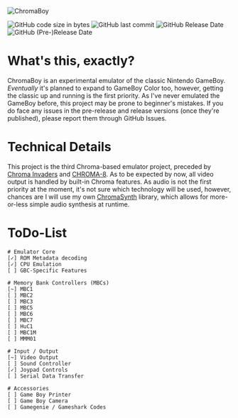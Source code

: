 ﻿![ChromaBoy](https://i.imgur.com/FpgsCER.png)

![GitHub code size in bytes](https://img.shields.io/github/languages/code-size/Hacktix/ChromaBoy)
![GitHub last commit](https://img.shields.io/github/last-commit/Hacktix/ChromaBoy)
![GitHub Release Date](https://img.shields.io/github/release-date/Hacktix/ChromaBoy?label=latest%20release)
![GitHub (Pre-)Release Date](https://img.shields.io/github/release-date-pre/Hacktix/ChromaBoy?label=latest%20pre-release)

# What's this, exactly?
ChromaBoy is an experimental emulator of the classic Nintendo GameBoy. *Eventually* it's planned to expand to GameBoy Color too, however, getting the classic up and running is the first priority. As I've never emulated the GameBoy before, this project may be prone to beginner's mistakes. If you do face any issues in the pre-release and release versions (once they're published), please report them through GitHub Issues.

# Technical Details
This project is the third Chroma-based emulator project, preceded by [Chroma Invaders](https://github.com/Hacktix/Chroma-Invaders) and [CHROMA-8](https://github.com/Hacktix/CHROMA-8). As to be expected by now, all video output is handled by built-in Chroma features. As audio is not the first priority at the moment, it's not sure which technology will be used, however, chances are I will use my own [ChromaSynth](https://github.com/Hacktix/ChromaSynth) library, which allows for more-or-less simple audio synthesis at runtime.

# ToDo-List
```
# Emulator Core
[✓] ROM Metadata decoding
[✓] CPU Emulation
[ ] GBC-Specific Features

# Memory Bank Controllers (MBCs)
[~] MBC1
[ ] MBC2
[ ] MBC3
[ ] MBC5
[ ] MBC6
[ ] MBC7
[ ] HuC1
[ ] MBC1M
[ ] MMM01

# Input / Output
[~] Video Output
[ ] Sound Controller
[✓] Joypad Controls
[ ] Serial Data Transfer

# Accessories
[ ] Game Boy Printer
[ ] Game Boy Camera
[ ] Gamegenie / Gameshark Codes
```